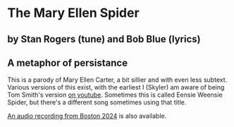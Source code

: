 # The Mary Ellen Spider
## by Stan Rogers (tune) and Bob Blue (lyrics)
## A metaphor of persistance

This is a parody of Mary Ellen Carter, a bit sillier and with even less subtext. Various versions of this exist, with the earliest I (Skyler) am aware of being Tom Smith's version [on youtube](https://www.youtube.com/watch?v=Xn4xmAwkcFs). Sometimes this is called Eensie Weensie Spider, but there's a different song sometimes using that title.

[An audio recording from Boston 2024](https://www.jefftk.com/solstice-2024/14-MaryEllenSpider.mp3) is also available.